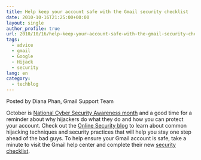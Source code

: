 ```yaml
---
title: Help keep your account safe with the Gmail security checklist
date: 2010-10-16T21:25:00+00:00
layout: single
author_profile: true
url: 2010/10/16/help-keep-your-account-safe-with-the-gmail-security-checklist/
tags:
  - advice
  - gmail
  - Google
  - Hijack
  - security
lang: en
category: 
  - techblog
---
```

Posted by Diana Phan, Gmail Support Team

October is [National Cyber Security Awareness month](http://googleblog.blogspot.com/2010/10/national-cyber-security-awareness-month.html) and a good time for a reminder about why hijackers do what they do and how you can protect your account. Check out the [Online Security blog](http://googleonlinesecurity.blogspot.com/2010/10/protecting-your-data-in-cloud.html) to learn about common hijacking techniques and security practices that will help you stay one step ahead of the bad guys. To help ensure your Gmail account is safe, take a minute to visit the Gmail help center and complete their new [security checklist](http://mail.google.com/support/bin/static.py?page=checklist.cs&tab=29488).